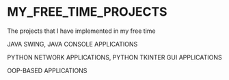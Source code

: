 # MY_FREE_TIME_PROJECTS
The projects that I have implemented in my free time

JAVA SWING, JAVA CONSOLE APPLICATIONS

PYTHON NETWORK APPLICATIONS, PYTHON TKINTER GUI APPLICATIONS

OOP-BASED APPLICATIONS
